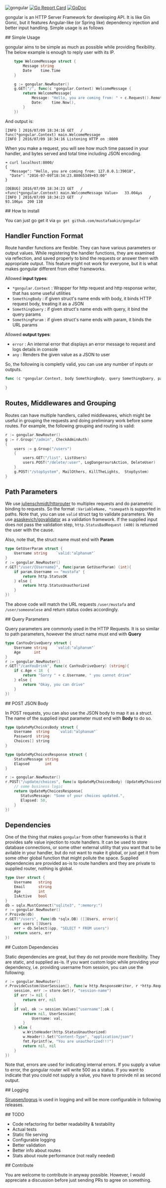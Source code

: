 ![gongular](https://raw.githubusercontent.com/mustafaakin/gongular/master/logo.png)
[![Go Report Card](https://goreportcard.com/badge/github.com/mustafaakin/gongular)](https://goreportcard.com/report/github.com/mustafaakin/gongular)
[![GoDoc](https://godoc.org/github.com/mustafaakin/gongular?status.svg)](https://godoc.org/github.com/mustafaakin/gongular)

gongular is an HTTP Server Framework for developing API. It is like Gin Gonic, but it features Angular-like (or Spring like) dependency injection and better input handling. Simple usage is as follows

## Simple Usage

gongular aims to be simple as much as possible while providing flexibility. The below example is enough to reply user with its IP.

```go
	type WelcomeMessage struct {
		Message string
		Date    time.Time
	}

	g := gongular.NewRouter()
	g.GET("/", func(c *gongular.Context) WelcomeMessage {
		return WelcomeMessage{
			Message: "Hello, you are coming from: " + c.Request().RemoteAddr,
			Date:    time.Now(),
		}
	})
```

And output is:

```
[INFO ] 2016/07/09 18:34:16 GET   /                                        func(*gongular.Context) main.WelcomeMessage
[INFO ] 2016/07/09 18:34:16 Listening HTTP on :8000
```

When you make a request, you will see how much time passed in your handler, and bytes served and total time including JSON encoding.

```
➜ curl localhost:8000/
{
  "Message": "Hello, you are coming from: 127.0.0.1:39018",
  "Date": "2016-07-09T18:34:23.88065349+03:00"
}

[DEBUG] 2016/07/09 18:34:23 GET   /                              <func(*gongular.Context) main.WelcomeMessage Value>   33.004µs
[INFO ] 2016/07/09 18:34:23 GET   /                              /                                                     93.106µs  200 110
```

## How to install 

You can just go get it via `go get github.com/mustafaakin/gongular`

## Handler Function Format

Route handler functions are flexible. They can have various parameters or output values. While registering the handler functions, they are examined via reflection, and saved properly to bind the requests or answer them with appropriate output. This feature might not work for everyone, but it is what makes gongular different from other frameworks.

Allowed **input types**:

* `*gongular.Context`   : Wrapper for http request and http response writer, that has some useful utilities
* `SomethingBody`       : if given struct's name ends with body, it binds HTTP request body, treating it as a JSON
* `SomethingQuery`      : if given struct's name ends with query, it bind the query params 
* `SomethingParam`      : if given struct's name ends with param, it binds the URL params

Allowed **output types**:

* `error`  : An internal error that displays an error message to request and logs details in console
* `any`    : Renders the given value as a JSON to user

So, the following is completly valid, you can use any number of inputs or outputs. 

```go
func (c *gongular.Context, body SomethingBody, query SomethingQuery, param SomethingParam) (error, SomethingOutput){
    
}
```

## Routes, Middlewares and Grouping

Routes can have multiple handlers, called middlewares, which might be useful in grouping the requests and doing preliminary work before some routes. For example, the following grouping and routing is valid:

```go
r := gongular.NewRouter()
g := r.Group("/admin", CheckAdminAuth)
{
    users := g.Group("/users")
    {
        users.GET("/list", ListUsers)
        users.POST("/delete/:user", LogDangeroursAction, DeleteUser)
    }
    g.POST("/stopSystem", MailOthers, KillTheLights,  StopSystem)
}
```

## Path Parameters

We use [julienschmidt/httprouter](https://github.com/julienschmidt/httprouter) to multiplex requests and do parametric binding to requests. So the format `:VariableName, *somepath` is supported in paths. Note that, you can use `valid` struct tag to validate parameters. We use [asaskevich/govalidator](https://github.com/asaskevich/govalidator) as a validation framework. If the supplied input does not pass the validation step, `http.StatusBadRequest (400)` is returned the user with the cause.

Also, note that, the struct name must end with **Param**

```go
type GetUserParam struct {
    Username string    `valid:"alphanum"`
}
r := gongular.NewRouter()
r.GET("/user/{Username}", func(param GetUserParam) (int){
    if param.Username == "mustafa" {
        return http.StatusOK
    } else {
        return http.StatusUnauthorized
    }
})
```

The above code will match the URL requests `/user/mustafa` and `/user/someonelese` and return status codes accordingly.

## Query Parameters

Query parameters are commonly used in the HTTP Requests. It is so similar to path parameters, however the struct name must end with **Query**

```go
type CanYouDriveQuery struct {
    Username string    `valid:"alphanum"`
    Age      int 
}
r := gongular.NewRouter()
r.GET("/canYouDrink", func(c CanYouDriveQuery) (string){
    if c.Age < 18  {
        return "Sorry " + c.Username, " you cannot drive"
    } else {
        return "Okay, you can drive"
    }
})
```

## POST JSON Body

In POST requests, you can also use the JSON body to map it as a struct. The name of the supplied input parameter must end with **Body** to do so.

```go
type UpdateMyChoicesBody struct {
    Username  string    `valid:"alphanum"`
    Password  string
    Choices[] string
}

type UpdateMyChoicesResponse struct {
    StatusMessage string
    Elapsed       int
}

r := gongular.NewRouter()
r.POST("/update/choices", func(u UpdateMyChoicesBody) (UpdateMyChoicesResponse){
    // some business logic
    return UpdateMyChoicesResponse{
       StatusMessage: "Some of your choices updated.",
       Elapsed: 50,
    }
})
```

## Dependencies

One of the thing that makes `gongular` from other frameworks is that it provides safe value injection to route handlers. It can be used to store database connections, or some other external utility that you want that to be avilable in your handler, but do not want to make it global, or just get it from some other global function that might pollute the space. Supplied dependencies are provided as-is to route handlers and they are private to supplied router, nothing is global.  

```go
type User struct {
    Username   string
    Email      string
    Age        int
    IsActive   bool
}
db = sqlx.MustConnect("sqlite3", ":memory:")
r := gongular.NewRouter()
r.Proivde(db)
r.GET("/users", func(db *sqlx.DB) ([]Users, error){
    var users []Users
    err = db.Select(&pp, "SELECT * FROM users")
    return users, err
})
```

## Custom Dependencies

Static dependencies are great, but they do not provide more flexibility. They are static, and supplied as-is. If you want custom logic while providing your dependency, i.e. providing username from session, you can use the following:

```go
r := gongular.NewRouter()
r.ProvideCustom(UserSession{}, func(w http.ResponseWriter, r *http.Request) (error, interface{}) {
    session, err := store.Get(r, "session-name")
    if err != nil {
        return err, nil
    }
    if val, ok := session.Values["username"];ok {
        return nil, UserSession{
            Username: val,
        }
    } else {
        w.WriteHeader(http.StatusUnauthorized)
        w.Header().Set("Content-Type", "application/json")
        fmt.Fprintf(w, "You are unauthorized!!!")
        return nil, nil
    }
})
```

Note that, errors are used for indicating internal errors. If you supply a value to error, the gongular router will write 500 as a status. If you want to indicate that you could not supply a value, you have to proivde nil as second output.

## Logging

[Sirupsen/logrus](https://github.com/Sirupsen/logrus) is used in logging and will be more configurable in following releases.

## TODO

* Code refactoring for better readability & testability
* Actual tests
* Static file serving
* Configurable logging
* Better validation
* Better info about routes
* Stats about route performance (not really needed)

## Contribute

You are welcome to contribute in anyway possible. However, I would appreciate a discussion before just sending PRs to agree on something.
